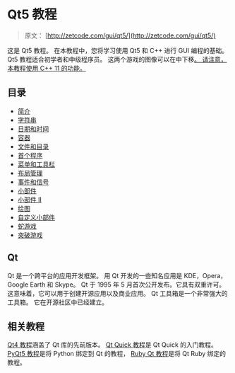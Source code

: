 # Qt5 教程

> 原文： [http://zetcode.com/gui/qt5/](http://zetcode.com/gui/qt5/)

这是 Qt5 教程。 在本教程中，您将学习使用 Qt5 和 C++ 进行 GUI 编程的基础。 Qt5 教程适合初学者和中级程序员。 这两个游戏的图像可以在中下移[。 请注意，本教程使用 C++  11 的功能。](/img/gui/qt5/images.zip)

## 目录


*   [简介](introduction/)
*   [字符串](strings/)
*   [日期和时间](datetime/)
*   [容器](containers/)
*   [文件和目录](files/)
*   [首个程序](firstprograms/)
*   [菜单和工具栏](menusandtoolbars/)
*   [布局管理](layoutmanagement/)
*   [事件和信号](eventsandsignals/)
*   [小部件](widgets/)
*   [小部件 II](widgets2/)
*   [绘图](painting/)
*   [自定义小部件](customwidget/)
*   [蛇游戏](snake/)
*   [突破游戏](breakoutgame/)


## Qt

Qt 是一个跨平台的应用开发框架。 用 Qt 开发的一些知名应用是 KDE，Opera，Google Earth 和 Skype。 Qt 于 1995 年 5 月首次公开发布。它具有双重许可。 这意味着，它可以用于创建开源应用以及商业应用。 Qt 工具箱是一个非常强大的工具箱。 它在开源社区中已经建立。

## 相关教程

[Qt4 教程](/gui/qt4/)涵盖了 Qt 库的先前版本。 [Qt Quick 教程](/gui/qtquick/)是 Qt Quick 的入门教程。 [PyQt5 教程](/gui/pyqt5/)是将 Python 绑定到 Qt 的教程， [Ruby Qt 教程](/gui/rubyqt/)是将 Qt Ruby 绑定的教程。